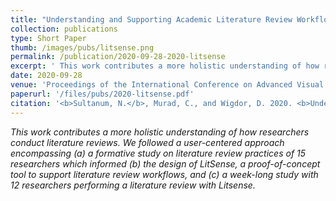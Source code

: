 ```yaml
---
title: "Understanding and Supporting Academic Literature Review Workflows with LitSense"
collection: publications
type: Short Paper
thumb: /images/pubs/litsense.png
permalink: /publication/2020-09-28-2020-litsense
excerpt: ' This work contributes a more holistic understanding of how researchers conduct literature reviews. We followed a user-centered approach encompassing (a) a formative study on literature review practices of 15 researchers which informed (b) the design of LitSense, a proof-of-concept tool to support literature review workflows, and (c) a week-long study with 12 researchers performing a literature review with Litsense.'
date: 2020-09-28
venue: 'Proceedings of the International Conference on Advanced Visual Interfaces (AVI&apos;20)'
paperurl: '/files/pubs/2020-litsense.pdf'
citation: '<b>Sultanum, N.</b>, Murad, C., and Wigdor, D. 2020. <b>Understanding and Supporting Academic Literature Review Workflows with LitSense</b>. In <i>Proceedings of the International Conference on Advanced Visual Interfaces (AVI ’20)</i> (N. 67 pp. 1–5). ACM.'
---
```

_This work contributes a more holistic understanding of how researchers conduct literature reviews. We followed a user-centered approach encompassing (a) a formative study on literature review practices of 15 researchers which informed (b) the design of LitSense, a proof-of-concept tool to support literature review workflows, and (c) a week-long study with 12 researchers performing a literature review with Litsense._